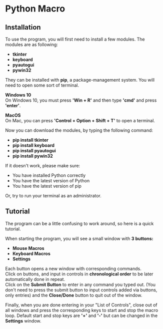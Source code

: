 # Python Macro

## Installation  

To use the program, you will first need to install a few modules. The modules are as following:  

* **tkinter** 
* **keyboard**
* **pyautogui** 
* **pywin32**  

They can be installed with **pip**, a package-management system. You will need to open some sort of terminal.  

**Windows 10**  
On Windows 10, you must press **'Win + R'** and then type **'cmd'** and press **'enter'**.  

**MacOS**  
On Mac, you can press **'Control + Option + Shift + T'** to open a terminal.  

Now you can download the modules, by typing the following command:  

* **pip install tkinter**
* **pip install keyboard**
* **pip install pyautogui**
* **pip install pywin32**  

If it doesn't work, please make sure:  

* You have installed Python correctly 
* You have the latest version of Python
* You have the latest version of pip  

Or, try to run your terminal as an administrator.  

## Tutorial  

The program can be a little confusing to work around, so here is a quick tutorial.  

When starting the program, you will see a small window with **3 buttons:**  

* **Mouse Macros**
* **Keyboard Macros**
* **Settings**  

Each button opens a new window with corresponding commands.  
Click on buttons, and input in controls in **chronological order** to be later automatically done in repeat.    
Click on the **Submit Button** to enter in any command you typed out. (You don't need to press the submit button to input controls added via buttons, only entries) and the **Close/Done** button to quit out of the window.  

Finally, when you are done entering in your "List of Controls", close out of all windows and press the corresponding keys to start and stop the macro loop. Default start and stop keys are **'+'** and **'-'** but can be changed in the **Settings** window.

